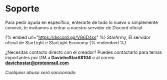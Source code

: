 # Soporte

Para pedir ayuda en específico, enterarte de todo lo nuevo o simplemente convivir, te invitamos a entrar a nuestro servidor de Discord oficial.

{% embed url="https://discord.gg/VG6D4ss" %}
StarArmy, El servidor oficial de StarLight e StarLight Economy
{% endembed %}

¿Necesitas contacto directo con el creador? Puedes contactarlo para temas importantes por DM a **DavichoStar#8104** o al correo **davichostar@protonmail.com**

_Cualquier abuso será sancionado._
